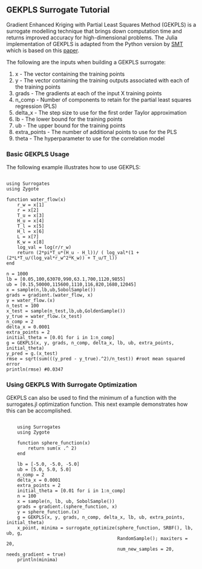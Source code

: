 ## GEKPLS Surrogate Tutorial

Gradient Enhanced Kriging with Partial Least Squares Method (GEKPLS) is a surrogate modelling technique that brings down computation time and returns improved accuracy for high-dimensional problems. The Julia implementation of GEKPLS is adapted from the Python version by [SMT](https://github.com/SMTorg) which is based on this [paper](https://arxiv.org/pdf/1708.02663.pdf).  

The following are the inputs when building a GEKPLS surrogate: 

1. x - The vector containing the training points
2. y - The vector containing the training outputs associated with each of the training points
3. grads - The gradients at each of the input X training points
4. n_comp - Number of components to retain for the partial least squares regression (PLS)
5. delta_x -  The step size to use for the first order Taylor approximation
6. lb - The lower bound for the training points
7. ub - The upper bound for the training points
8. extra_points - The number of additional points to use for the PLS 
9. theta - The hyperparameter to use for the correlation model

### Basic GEKPLS Usage
The following example illustrates how to use GEKPLS:

```@example gekpls_water_flow

using Surrogates
using Zygote

function water_flow(x)
    r_w = x[1]
    r = x[2]
    T_u = x[3]
    H_u = x[4]
    T_l = x[5]
    H_l = x[6]
    L = x[7]
    K_w = x[8]
    log_val = log(r/r_w)
    return (2*pi*T_u*(H_u - H_l))/ ( log_val*(1 + (2*L*T_u/(log_val*r_w^2*K_w)) + T_u/T_l))
end

n = 1000
lb = [0.05,100,63070,990,63.1,700,1120,9855]
ub = [0.15,50000,115600,1110,116,820,1680,12045]
x = sample(n,lb,ub,SobolSample())
grads = gradient.(water_flow, x)
y = water_flow.(x)
n_test = 100 
x_test = sample(n_test,lb,ub,GoldenSample()) 
y_true = water_flow.(x_test)
n_comp = 2
delta_x = 0.0001
extra_points = 2
initial_theta = [0.01 for i in 1:n_comp]
g = GEKPLS(x, y, grads, n_comp, delta_x, lb, ub, extra_points, initial_theta)
y_pred = g.(x_test)
rmse = sqrt(sum(((y_pred - y_true).^2)/n_test)) #root mean squared error
println(rmse) #0.0347

```

### Using GEKPLS With Surrogate Optimization
GEKPLS can also be used to find the minimum of a function with the surrogates.jl optimization function.
This next example demonstrates how this can be accomplished.

```@example gekpls_optimization

    using Surrogates
    using Zygote

    function sphere_function(x)
        return sum(x .^ 2)
    end

    lb = [-5.0, -5.0, -5.0]
    ub = [5.0, 5.0, 5.0]
    n_comp = 2
    delta_x = 0.0001
    extra_points = 2
    initial_theta = [0.01 for i in 1:n_comp]
    n = 100
    x = sample(n, lb, ub, SobolSample())
    grads = gradient.(sphere_function, x)
    y = sphere_function.(x)
    g = GEKPLS(x, y, grads, n_comp, delta_x, lb, ub, extra_points, initial_theta)
    x_point, minima = surrogate_optimize(sphere_function, SRBF(), lb, ub, g,
                                         RandomSample(); maxiters = 20,
                                         num_new_samples = 20, needs_gradient = true)
    println(minima)

```
